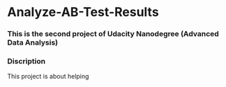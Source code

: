 # Analyze-AB-Test-Results


### This is the second project of Udacity Nanodegree (Advanced Data Analysis)


### Discription
This project is about helping 
